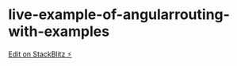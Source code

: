 # live-example-of-angularrouting-with-examples

[Edit on StackBlitz ⚡️](https://stackblitz.com/edit/live-example-of-angularrouting-with-examples)
